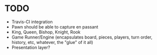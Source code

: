 # TODO

+ Travis-CI integration
+ Pawn should be able to capture en passant
+ King, Queen, Bishop, Knight, Rook
+ Game Runner/Engine (encapsulates board, pieces, players, turn order, history, etc, whatever, the "glue" of it all)
+ Presentation layer?
